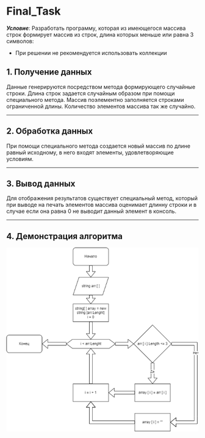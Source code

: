 # Final_Task

_**Условие**_: Разработать программу, которая из имеющегося массива строк формирует массив из строк, длина которых меньше или равна 3 символов:
+ При решении не рекомендуется использовать коллекции

## 1. Получение данных
Данные генерируются посредством метода формирующего случайные строки. Длина строк задается случайным образом при помощи специального метода. Массив поэлементно заполняется строками ограниченной длины. Количество элементов массива так же случайно.

---

## 2. Обработка данных
При помощи специального метода создается новый массив по длине равный исходному, в него входят элементы, удовлетворяющие условиям.

---

## 3. Вывод данных

Для отображения результатов существует специальный метод, который при выводе на печать элементов массива оценимает длинну строки и в случае если она равна 0 не выводит данный элемент в консоль.

---

## 4. Демонстрация алгоритма

![Блок - схема алгоритма](Блок-схема.png "Схема алгоритма") 
